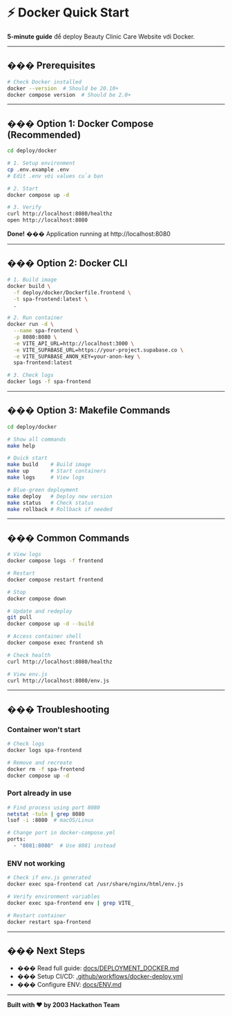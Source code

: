 # ⚡ Docker Quick Start

**5-minute guide** để deploy Beauty Clinic Care Website với Docker.

---

## ��� Prerequisites

```bash
# Check Docker installed
docker --version  # Should be 20.10+
docker compose version  # Should be 2.0+
```

---

## ��� Option 1: Docker Compose (Recommended)

```bash
cd deploy/docker

# 1. Setup environment
cp .env.example .env
# Edit .env với values của bạn

# 2. Start
docker compose up -d

# 3. Verify
curl http://localhost:8080/healthz
open http://localhost:8080
```

**Done!** ��� Application running at http://localhost:8080

---

## ��� Option 2: Docker CLI

```bash
# 1. Build image
docker build \
  -f deploy/docker/Dockerfile.frontend \
  -t spa-frontend:latest \
  .

# 2. Run container
docker run -d \
  --name spa-frontend \
  -p 8080:8080 \
  -e VITE_API_URL=http://localhost:3000 \
  -e VITE_SUPABASE_URL=https://your-project.supabase.co \
  -e VITE_SUPABASE_ANON_KEY=your-anon-key \
  spa-frontend:latest

# 3. Check logs
docker logs -f spa-frontend
```

---

## ��� Option 3: Makefile Commands

```bash
cd deploy/docker

# Show all commands
make help

# Quick start
make build    # Build image
make up       # Start containers
make logs     # View logs

# Blue-green deployment
make deploy   # Deploy new version
make status   # Check status
make rollback # Rollback if needed
```

---

## ��� Common Commands

```bash
# View logs
docker compose logs -f frontend

# Restart
docker compose restart frontend

# Stop
docker compose down

# Update and redeploy
git pull
docker compose up -d --build

# Access container shell
docker compose exec frontend sh

# Check health
curl http://localhost:8080/healthz

# View env.js
curl http://localhost:8080/env.js
```

---

## ��� Troubleshooting

### Container won't start

```bash
# Check logs
docker logs spa-frontend

# Remove and recreate
docker rm -f spa-frontend
docker compose up -d
```

### Port already in use

```bash
# Find process using port 8080
netstat -tuln | grep 8080
lsof -i :8080  # macOS/Linux

# Change port in docker-compose.yml
ports:
  - "8081:8080"  # Use 8081 instead
```

### ENV not working

```bash
# Check if env.js generated
docker exec spa-frontend cat /usr/share/nginx/html/env.js

# Verify environment variables
docker exec spa-frontend env | grep VITE_

# Restart container
docker restart spa-frontend
```

---

## ��� Next Steps

- ��� Read full guide: [docs/DEPLOYMENT_DOCKER.md](../../docs/DEPLOYMENT_DOCKER.md)
- ��� Setup CI/CD: [.github/workflows/docker-deploy.yml](../../.github/workflows/docker-deploy.yml)
- ��� Configure ENV: [docs/ENV.md](../../docs/ENV.md)

---

**Built with ❤️ by 2003 Hackathon Team**

